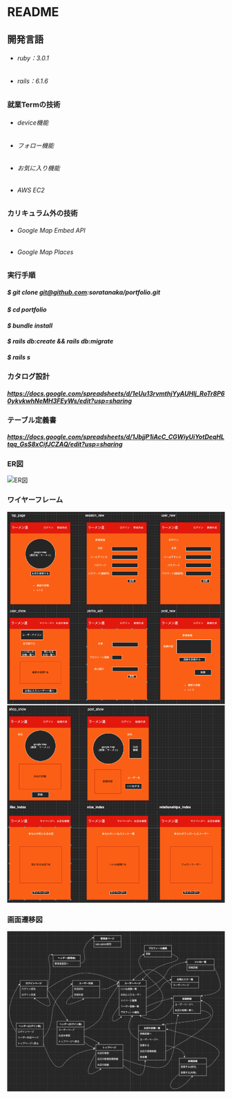 # README

## 開発言語

- ###### ruby：3.0.1 
- ###### rails：6.1.6 

### 就業Termの技術
- ###### device機能
- ###### フォロー機能
- ###### お気に入り機能
- ###### AWS EC2

### カリキュラム外の技術

- ###### Google Map Embed API
- ###### Google Map Places

### 実行手順

##### _$ git clone git@github.com:soratanaka/portfolio.git_

####  _$ cd portfolio_

#### _$ bundle install_

#### _$ rails db:create && rails db:migrate_  

#### _$ rails s_

### カタログ設計

#####  https://docs.google.com/spreadsheets/d/1eUu13rvmthjYyAUHlj_RoTr8P60ykvkwhNeMH3FEyWs/edit?usp=sharing

### テーブル定義書

##### https://docs.google.com/spreadsheets/d/1JbjjP1iAcC_CGWiyUiYotDeqHLtqq_GsS8xCifJCZAQ/edit?usp=sharing


### ER図

![ER図](img/ER図.png) 


### ワイヤーフレーム

![ラフ画像](img/ラフ図_1.png) 
![ラフ画像](img/ラフ図_2.png) 

### 画面遷移図

![画面遷移](img/画面遷移.png) 
